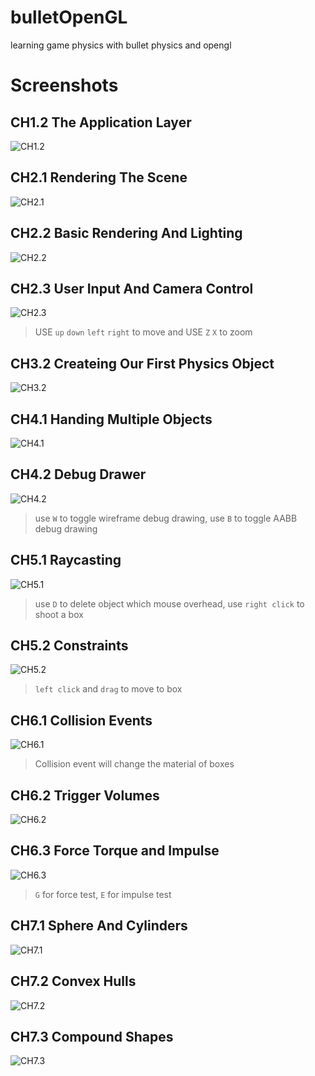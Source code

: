 # bulletOpenGL
learning game physics with bullet physics and opengl

# Screenshots

## CH1.2 The Application Layer

![CH1.2](CH1.2_TheApplicationLayer/screenshot.png)

## CH2.1 Rendering The Scene

![CH2.1](CH2.1_RenderingTheScene/screenshot.png)

## CH2.2 Basic Rendering And Lighting

![CH2.2](CH2.2_BasicRenderingAndLighting/screenshot.png)

## CH2.3 User Input And Camera Control

![CH2.3](CH2.3_UserInputAndCameraControl/screenshot.png)

> USE `up` `down` `left` `right` to move and USE `Z` `X` to zoom 

## CH3.2 Createing Our First Physics Object

![CH3.2](CH3.2_CreatingOurFirstPhysicsObject/screenshot.gif)

## CH4.1 Handing Multiple Objects

![CH4.1](CH4.1_HandlingMultipleObjects/screenshot.gif)

## CH4.2 Debug Drawer

![CH4.2](CH4.2_DebugDrawer/screenshot.png)

> use `W` to toggle wireframe debug drawing, use `B` to toggle AABB debug drawing

## CH5.1 Raycasting

![CH5.1](CH5.1_Raycasting/screenshot.png)

> use `D` to delete object which mouse overhead, use `right click` to shoot a box

## CH5.2 Constraints

![CH5.2](CH5.2_Constraints/screenshot.png)

> `left click` and `drag` to move to box

## CH6.1 Collision Events

![CH6.1](CH6.1_CollisionEvents/screenshot.png)

> Collision event will change the material of boxes

## CH6.2 Trigger Volumes

![CH6.2](CH6.2_TriggerVolumes/screenshot.png)

## CH6.3 Force Torque and Impulse

![CH6.3](CH6.3_ForceTorqueAndImpulse/screenshot.png)

> `G` for force test, `E` for impulse test 

## CH7.1 Sphere And Cylinders

![CH7.1](CH7.1_SpheresAndCylinders/screenshot.png)

## CH7.2 Convex Hulls

![CH7.2](CH7.2_ConvexHulls/screenshot.png)

## CH7.3 Compound Shapes

![CH7.3](CH7.3_CompoundShapes/screenshot.png)